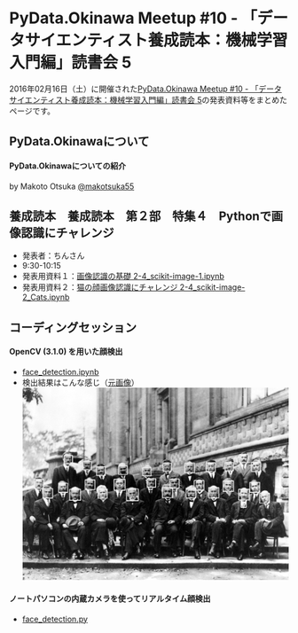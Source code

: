 # PyData.Okinawa Meetup #10 - 「データサイエンティスト養成読本：機械学習入門編」読書会 5

2016年02月16日（土）に開催された[PyData.Okinawa Meetup #10 - 「データサイエンティスト養成読本：機械学習入門編」読書会 5](http://pydataokinawa.connpass.com/event/27214/)の発表資料等をまとめたページです。

## PyData.Okinawaについて

#### PyData.Okinawaについての紹介
by Makoto Otsuka [@makotsuka55](https://twitter.com/makotsuka55)

## 養成読本　養成読本　第２部　特集４　Pythonで画像認識にチャレンジ

- 発表者：ちんさん
- 9:30-10:15
- 発表用資料１：[画像認識の基礎 2-4_scikit-image-1.ipynb](https://github.com/PyDataOkinawa/meetup010/blob/master/2-4_scikit-image-1.ipynb)
- 発表用資料２：[猫の顔画像認識にチャレンジ 2-4_scikit-image-2_Cats.ipynb](https://github.com/PyDataOkinawa/meetup010/blob/master/2-4_scikit-image-2_Cats.ipynb)

## コーディングセッション

#### OpenCV (3.1.0) を用いた顔検出
  - [face_detection.ipynb](https://github.com/PyDataOkinawa/meetup010/blob/master/face_detection.ipynb)
  - 検出結果はこんな感じ（[元画像](https://upload.wikimedia.org/wikipedia/commons/6/6e/Solvay_conference_1927.jpg)）
![検出結果](https://raw.githubusercontent.com/PyDataOkinawa/meetup010/master/Solvay_conference_1927_all.jpg)

#### ノートパソコンの内蔵カメラを使ってリアルタイム顔検出
  - [face_detection.py]( https://github.com/PyDataOkinawa/meetup010/blob/master/face_detection.py)
